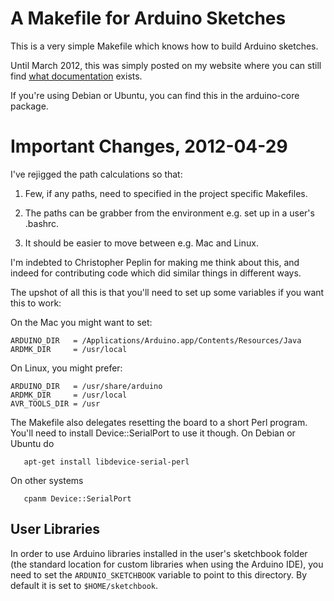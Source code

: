 # A Makefile for Arduino Sketches

This is a very simple Makefile which knows how to build Arduino sketches.

Until March 2012, this was simply posted on my website where you can
still find [what
documentation](http://mjo.tc/atelier/2009/02/arduino-cli.html
"Documentation") exists.

If you're using Debian or Ubuntu, you can find this in the
arduino-core package.

# Important Changes, 2012-04-29

I've rejigged the path calculations so that:

1. Few, if any paths, need to specified in the project specific Makefiles.

1. The paths can be grabber from the environment e.g. set up in a user's .bashrc.

1. It should be easier to move between e.g. Mac and Linux.

I'm indebted to Christopher Peplin for making me think about this, and indeed for
contributing code which did similar things in different ways.

The upshot of all this is that you'll need to set up some variables if you want 
this to work:

On the Mac you might want to set:

    ARDUINO_DIR   = /Applications/Arduino.app/Contents/Resources/Java
    ARDMK_DIR     = /usr/local

On Linux, you might prefer:

    ARDUINO_DIR   = /usr/share/arduino
    ARDMK_DIR     = /usr/local
    AVR_TOOLS_DIR = /usr

The Makefile also delegates resetting the board to a short Perl program.
You'll need to install Device::SerialPort to use it though. On Debian or 
Ubuntu do

       apt-get install libdevice-serial-perl

On other systems

       cpanm Device::SerialPort

## User Libraries

In order to use Arduino libraries installed in the user's sketchbook folder (the
standard location for custom libraries when using the Arduino IDE), you need to
set the `ARDUNIO_SKETCHBOOK` variable to point to this directory. By default it
is set to `$HOME/sketchbook`.
